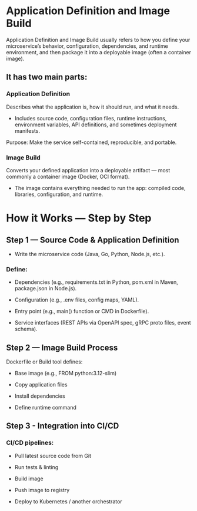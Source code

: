# Application Definition and Image Build
Application Definition and Image Build usually refers to how you define your microservice’s behavior, configuration, dependencies, and runtime environment, and then package it into a deployable image (often a container image).

## It has two main parts:

### Application Definition

Describes what the application is, how it should run, and what it needs.

- Includes source code, configuration files, runtime instructions, environment variables, API definitions, and sometimes deployment manifests.

Purpose: Make the service self-contained, reproducible, and portable.

### Image Build

Converts your defined application into a deployable artifact — most commonly a container image (Docker, OCI format).

- The image contains everything needed to run the app: compiled code, libraries, configuration, and runtime.


# How it Works — Step by Step 

## Step 1 — Source Code & Application Definition

- Write the microservice code (Java, Go, Python, Node.js, etc.).

### Define:

- Dependencies (e.g., requirements.txt in Python, pom.xml in Maven, package.json in Node.js).

- Configuration (e.g., .env files, config maps, YAML).

- Entry point (e.g., main() function or CMD in Dockerfile).

- Service interfaces (REST APIs via OpenAPI spec, gRPC proto files, event schema).

## Step 2 — Image Build Process 

Dockerfile or Build tool defines:

- Base image (e.g., FROM python:3.12-slim)

- Copy application files

- Install dependencies

- Define runtime command

## Step 3 -  Integration into CI/CD

### CI/CD pipelines:

- Pull latest source code from Git

- Run tests & linting

- Build image

- Push image to registry

- Deploy to Kubernetes / another orchestrator


